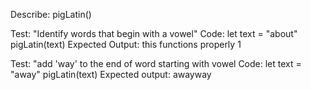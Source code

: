 Describe: pigLatin()

Test: "Identify words that begin with a vowel"
Code: let text = "about"
       pigLatin(text)
Expected Output: this functions properly 1

Test: "add 'way' to the end of word starting with vowel
Code: let text = "away"
      pigLatin(text)
Expected output: awayway